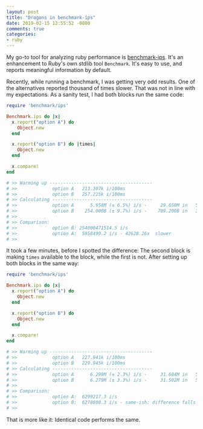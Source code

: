 ```yaml
---
layout: post
title: "Dragons in benchmark-ips"
date: 2019-02-15 12:55:52 -0800
comments: true
categories:
- ruby
---
```


My go-to tool for analyzing ruby performance is [benchmark-ips][1]. It's an enhancement to Ruby's own stdlib tool `Benchmark`. It's easy to use, and reports meaningful information by default.

Recently, while running a benchmark, I was getting very odd results. One of the alternatives reported thousand of times slower. That was not in line with my expectations. As a sanity test, I had both blocks run the same code:

```ruby
require 'benchmark/ips'

Benchmark.ips do |x|
  x.report("option A") do
    Object.new
  end

  x.report("option B") do |times|
    Object.new
  end

  x.compare!
end

# >> Warming up --------------------------------------
# >>             option A   213.307k i/100ms
# >>             option B   257.225k i/100ms
# >> Calculating -------------------------------------
# >>             option A      5.958M (± 6.5%) i/s -     29.650M in   5.001835s
# >>             option B    254.000B (± 9.7%) i/s -    709.200B in   3.014349s
# >>
# >> Comparison:
# >>             option B: 254000471514.5 i/s
# >>             option A:  5958499.2 i/s - 42628.26x  slower
# >>
```

It took a few minutes, before I spotted the difference: The second block is making `times` available to the block, while the first is not. After setting up both blocks in the same way:

```ruby
require 'benchmark/ips'

Benchmark.ips do |x|
  x.report("option A") do
    Object.new
  end

  x.report("option B") do
    Object.new
  end

  x.compare!
end

# >> Warming up --------------------------------------
# >>             option A   227.941k i/100ms
# >>             option B   229.945k i/100ms
# >> Calculating -------------------------------------
# >>             option A      6.299M (± 2.3%) i/s -     31.684M in   5.032681s
# >>             option B      6.279M (± 3.3%) i/s -     31.502M in   5.023744s
# >>
# >> Comparison:
# >>             option A:  6299217.3 i/s
# >>             option B:  6278600.3 i/s - same-ish: difference falls within error
# >>
```

That is more like it: Identical code performs the same.

[1]: https://github.com/evanphx/benchmark-ips
